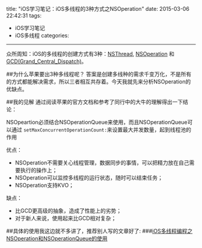 title: "iOS学习笔记：iOS多线程的3种方式之NSOperation"
date: 2015-03-06 22:42:31
tags: 
- iOS学习笔记
- iOS多线程
categories: 
---

众所周知：iOS的多线程的创建方式有3种：[NSThread](https://developer.apple.com/library/ios/documentation/Cocoa/Reference/Foundation/Classes/NSThread_Class/), [NSOperation](https://developer.apple.com/library/ios/documentation/Cocoa/Reference/NSOperation_class/) 和[GCD(Grand_Central_Dispatch)](https://developer.apple.com/library/ios/documentation/Performance/Reference/GCD_libdispatch_Ref/)。

##为什么苹果要出3种多线程呢？
答案是创建多线种的需求千变万化，不是所有的方式都能解决需求，所以三者相互共存着。今天我就先来分析NSOperation的优缺点。  
<!--more-->

##我的见解
通过阅读苹果的官方文档和参考了同行中的大牛的理解得出一下结论：

NSOpeartion必须结合NSOperationQueue来使用，而且NSOperationQueue可以通过 `setMaxConcurrentOperationCount:`来设置最大并发数量，起到线程池的作用

优点：  

*  NSOperation不需要关心线程管理，数据同步的事情，可以把精力放在自己需要执行的操作上；
*  NSOperation可以监控多线程的运行状态，随时可以结束任务；
*  NSOperation支持KVO；  

缺点：

* 比GCD更高级的抽象，造成了性能上的劣势；
* 对于新人来说，使用起来比GCD相对复杂；

##具体的使用我这边就不多讲了，推荐别人写的文章好了:
###[iOS多线程编程之NSOperation和NSOperationQueue的使用 ](http://blog.csdn.net/totogo2010/article/details/8013316)


